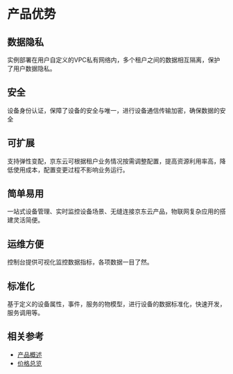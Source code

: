 # 产品优势

## 数据隐私

实例部署在用户自定义的VPC私有网络内，多个租户之间的数据相互隔离，保护了用户数据隐私。

## 安全

设备身份认证，保障了设备的安全与唯一，进行设备通信传输加密，确保数据的安全

## 可扩展

支持弹性变配，京东云可根据租户业务情况按需调整配置，提高资源利用率高，降低使用成本，配置变更过程不影响业务运行。

## 简单易用

一站式设备管理、实时监控设备场景、无缝连接京东云产品，物联网复杂应用的搭建灵活简便。

## 运维方便

控制台提供可视化监控数据指标，各项数据一目了然。

## 标准化

基于定义的设备属性，事件，服务的物模型，进行设备的数据标准化，快速开发，服务调用等。

## 相关参考

- [产品概述](../Introduction/Product-Overview.md)
- [价格总览](../Pricing/Price-Overview.md)
